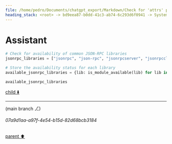 ```yaml
---
file: /home/pedro/Documents/chatgpt_export/Markdown/Check for 'attrs' package..md
heading_stack: <root> -> bd9eea87-b0dd-41c3-ab74-6c293d6f0941 -> System -> ddd34f01-a564-4185-a4ca-fc6bf52c2a5b -> System -> aaa20153-27d7-424b-b1c4-04cec31ff68d -> User -> 4e0fdc8f-d7b1-4f61-a2f4-e0470137e4f3 -> Assistant -> a12c67fd-7b82-49b0-bd94-6a6ce28d1627 -> Tool -> b46be1ce-e266-443c-b4cb-a456823e9163 -> Assistant -> aaa2e1c7-5230-4a84-88b4-2c42eeecc6d4 -> User -> ecdff0e1-46c0-44be-9948-3ab96ed2f957 -> Assistant
---
```

# Assistant

```python
# Check for availability of common JSON-RPC libraries
jsonrpc_libraries = ["jsonrpc", "json-rpc", "jsonrpcserver", "jsonrpcclient"]

# Store the availability status for each library
available_jsonrpc_libraries = {lib: is_module_available(lib) for lib in jsonrpc_libraries}

available_jsonrpc_libraries
```

[child ⬇️](#07a9d1aa-a97f-4e54-b15d-82d68bcb3184)

---

(main branch ⎇)
###### 07a9d1aa-a97f-4e54-b15d-82d68bcb3184
[parent ⬆️](#ecdff0e1-46c0-44be-9948-3ab96ed2f957)
